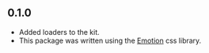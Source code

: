 ## 0.1.0

- Added loaders to the kit.
- This package was written using the [Emotion](https://emotion.sh/docs/introduction) css library.